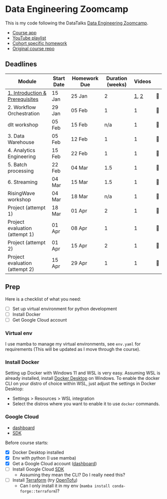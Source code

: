 # Data Engineering Zoomcamp

This is my code following the DataTalks [Data Engineering Zoomcamp](https://github.com/DataTalksClub/data-engineering-zoomcamp).

- [Course app](https://dezoomcamp.streamlit.app)
- [YouTube playlist](https://www.youtube.com/playlist?list=PL3MmuxUbc_hJed7dXYoJw8DoCuVHhGEQb)
- [Cohort specific homework](https://github.com/DataTalksClub/data-engineering-zoomcamp/tree/main/coh)
- [Original course repo](https://github.com/DataTalksClub/data-engineering-zoomcamp)

## Deadlines

| Module                                                                                                                      | Start Date | Homework Due | Duration (weeks) | Videos                                                               |     |
| --------------------------------------------------------------------------------------------------------------------------- | ---------- | ------------ | ---------------- | -------------------------------------------------------------------- | --- |
| [1. Introduction & Prerequisites](https://github.com/DataTalksClub/data-engineering-zoomcamp/tree/main/01-docker-terraform) | 15 Jan     | 25 Jan       | 2                | [1](https://youtu.be/EYNwNlOrpr0), [2](https://youtu.be/2JM-ziJt0WI) | 📝   |
| 2. Workflow Orchestration                                                                                                   | 29 Jan     | 05 Feb       | 1                | 1                                                                    | 📝   |
| dlt workshop                                                                                                                | 05 Feb     | 15 Feb       | n/a              | 1                                                                    | 📝   |
| 3. Data Warehouse                                                                                                           | 05 Feb     | 12 Feb       | 1                | 1                                                                    | 📝   |
| 4. Analytics Engineering                                                                                                    | 15 Feb     | 22 Feb       | 1                | 1                                                                    | 📝   |
| 5. Batch processing                                                                                                         | 22 Feb     | 04 Mar       | 1.5              | 1                                                                    | 📝   |
| 6. Streaming                                                                                                                | 04 Mar     | 15 Mar       | 1.5              | 1                                                                    | 📝   |
| RisingWave workshop                                                                                                         | 04 Mar     | 18 Mar       | n/a              | 1                                                                    | 📝   |
| Project (attempt 1)                                                                                                         | 18 Mar     | 01 Apr       | 2                | 1                                                                    | 📝   |
| Project evaluation (attempt 1)                                                                                              | 01 Apr     | 08 Apr       | 1                | 1                                                                    | 📝   |
| Project (attempt 2)                                                                                                         | 01 Apr     | 15 Apr       | 2                | 1                                                                    | 📝   |
| Project evaluation (attempt 2)                                                                                              | 15 Apr     | 29 Apr       | 1                | 1                                                                    | 📝   |


## Prep

Here is a checklist of what you need:
- [ ] Set up virtual environment for python development
- [ ] Install Docker
- [ ] Get Google Cloud account

### Virtual env

I use mamba to manage my virtual environments, see `env.yaml` for requirements (This will be updated as I move through the course).


### Install Docker

Setting up Docker with Windows 11 and WSL is very easy. Assuming WSL is  already installed, install [Docker Desktop](https://www.docker.com/products/docker-desktop/) on Windows. 
To enable the docker CLI on your distro of choice within WSL, just adjust the settings in Docker Desktop:
- Settings > Resources > WSL integration
- Select the distros where you want to enable it to use `docker` commands.

### Google Cloud

- [dashboard](https://console.cloud.google.com/welcome)
- [SDK](https://cloud.google.com/sdk/docs/install#linux)

Before course starts:
- [x] Docker Desktop installed
- [x] Env with python (I use mamba)
- [x] Get a Google Cloud account ([dashboard](https://console.cloud.google.com/welcome))
- [ ] Install Google Cloud [SDK](https://cloud.google.com/sdk/docs/install#linux)
    - Assuming they mean the CLI? Do I really need this?
- [ ] Install [Terraform](https://developer.hashicorp.com/terraform/install?product_intent=terraform) (try [OpenTofu](https://opentofu.org/docs/intro/install/deb/))
    - Can I only install it in my env (`mamba install conda-forge::terraform`)?
